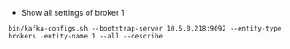 - Show all settings of broker 1
```
bin/kafka-configs.sh --bootstrap-server 10.5.0.218:9092 --entity-type brokers -entity-name 1 --all --describe
```
